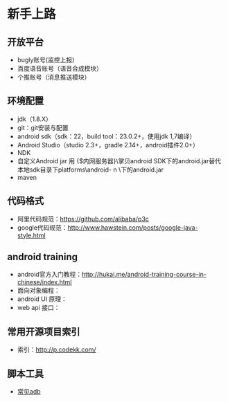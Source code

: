 # 新手上路

## 开放平台
* bugly账号(监控上报)
* 百度语音账号（语音合成模块）
* 个推账号（消息推送模块）

## 环境配置
* jdk（1.8.X）
* git：git安装与配置
* android sdk（sdk：22，build tool：23.0.2+，使用jdk 1,7编译）
* Android Studio（studio 2.3+，gradle 2.14+，android插件2.0+）
* NDK
* 自定义Android jar 用 {$内网服务器}\掌贝android SDK下的android.jar替代本地sdk目录下platforms\android- n \下的android.jar
* maven

## 代码格式
* 阿里代码规范：https://github.com/alibaba/p3c
* google代码规范：http://www.hawstein.com/posts/google-java-style.html

## android training
* android官方入门教程：http://hukai.me/android-training-course-in-chinese/index.html
* 面向对象编程：
* android UI 原理：
* web api 接口：

## 常用开源项目索引
* 索引：http://p.codekk.com/

## 脚本工具
* [常见adb](./adb.md)

